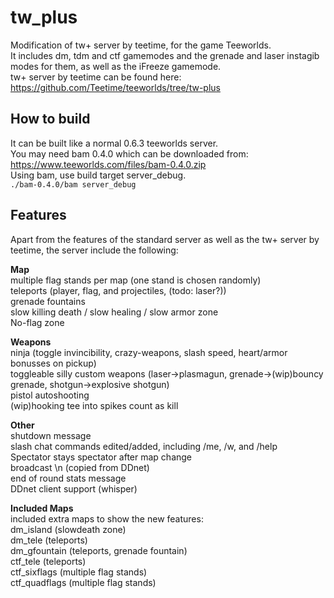 # tw_plus
Modification of tw+ server by teetime, for the game Teeworlds.  
It includes dm, tdm and ctf gamemodes and the grenade and laser instagib modes for them, as well as the iFreeze gamemode.  
tw+ server by teetime can be found here: https://github.com/Teetime/teeworlds/tree/tw-plus
## How to build
It can be built like a normal 0.6.3 teeworlds server.  
You may need bam 0.4.0 which can be downloaded from: https://www.teeworlds.com/files/bam-0.4.0.zip  
Using bam, use build target server_debug.  
<code>./bam-0.4.0/bam server_debug</code>  
## Features
Apart from the features of the standard server as well as the tw+ server by teetime, the server include the following:  

**Map**  
multiple flag stands per map (one stand is chosen randomly)  
teleports (player, flag, and projectiles, (todo: laser?))  
grenade fountains  
slow killing death / slow healing / slow armor zone  
No-flag zone  

**Weapons**  
ninja (toggle invincibility, crazy-weapons, slash speed, heart/armor bonusses on pickup)  
toggleable silly custom weapons (laser->plasmagun, grenade->(wip)bouncy grenade, shotgun->explosive shotgun)  
pistol autoshooting  
(wip)hooking tee into spikes count as kill  

**Other**  
shutdown message  
slash chat commands edited/added, including /me, /w, and /help  
Spectator stays spectator after map change  
broadcast \n (copied from DDnet)  
end of round stats message  
DDnet client support (whisper)  

**Included Maps**  
included extra maps to show the new features:  
dm_island (slowdeath zone)  
dm_tele (teleports)  
dm_gfountain (teleports, grenade fountain)  
ctf_tele (teleports)  
ctf_sixflags (multiple flag stands)  
ctf_quadflags (multiple flag stands)  
